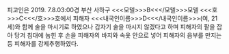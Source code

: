 피고인은 2019. 7.8.03:00경 부산 사하구 <<<모텔>>>B<<</모텔>>>모텔 <<<호>>>C<<</호>>>호에서 피해자 <<<내국인이름>>>D<<</내국인이름>>>(여, 21세)와 함께 술을 마시기로 하였으나 갑자기 술을 마시지 않겠다고 하며 피해자의 팔을 잡아 당겨 침대에 눕힌 후 손을 피해자의 바지와 속옷 안으로 넣어 피해자의 음부를 만지는 등 피해자를 강제추행하였다.
